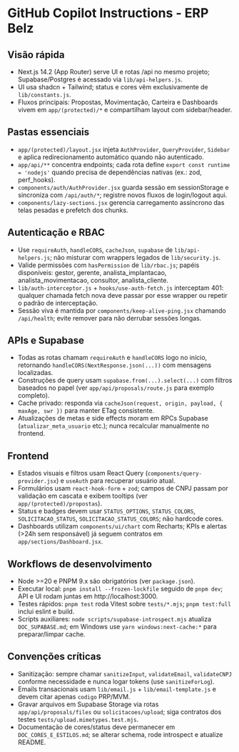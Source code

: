 # GitHub Copilot Instructions - ERP Belz

## Visão rápida

- Next.js 14.2 (App Router) serve UI e rotas /api no mesmo projeto; Supabase/Postgres é acessado via `lib/api-helpers.js`.
- UI usa shadcn + Tailwind; status e cores vêm exclusivamente de `lib/constants.js`.
- Fluxos principais: Propostas, Movimentação, Carteira e Dashboards vivem em `app/(protected)/*` e compartilham layout com sidebar/header.

## Pastas essenciais

- `app/(protected)/layout.jsx` injeta `AuthProvider`, `QueryProvider`, `Sidebar` e aplica redirecionamento automático quando não autenticado.
- `app/api/**` concentra endpoints; cada rota define `export const runtime = 'nodejs'` quando precisa de dependências nativas (ex.: zod, perf_hooks).
- `components/auth/AuthProvider.jsx` guarda sessão em sessionStorage e sincroniza com `/api/auth/*`; registre novos fluxos de login/logout aqui.
- `components/lazy-sections.jsx` gerencia carregamento assíncrono das telas pesadas e prefetch dos chunks.

## Autenticação e RBAC

- Use `requireAuth`, `handleCORS`, `cacheJson`, `supabase` de `lib/api-helpers.js`; não misturar com wrappers legados de `lib/security.js`.
- Valide permissões com `hasPermission` de `lib/rbac.js`; papéis disponíveis: gestor, gerente, analista_implantacao, analista_movimentacao, consultor, analista_cliente.
- `lib/auth-interceptor.js` + `hooks/use-auth-fetch.js` interceptam 401: qualquer chamada fetch nova deve passar por esse wrapper ou repetir o padrão de interceptação.
- Sessão viva é mantida por `components/keep-alive-ping.jsx` chamando `/api/health`; evite remover para não derrubar sessões longas.

## APIs e Supabase

- Todas as rotas chamam `requireAuth` e `handleCORS` logo no início, retornando `handleCORS(NextResponse.json(...))` com mensagens localizadas.
- Construções de query usam `supabase.from(...).select(...)` com filtros baseados no papel (ver `app/api/proposals/route.js` para exemplo completo).
- Cache privado: responda via `cacheJson(request, origin, payload, { maxAge, swr })` para manter ETag consistente.
- Atualizações de metas e side effects moram em RPCs Supabase (`atualizar_meta_usuario` etc.); nunca recalcular manualmente no frontend.

## Frontend

- Estados visuais e filtros usam React Query (`components/query-provider.jsx`) e `useAuth` para recuperar usuário atual.
- Formulários usam `react-hook-form` + `zod`; campos de CNPJ passam por validação em cascata e exibem tooltips (ver `app/(protected)/propostas`).
- Status e badges devem usar `STATUS_OPTIONS`, `STATUS_COLORS`, `SOLICITACAO_STATUS`, `SOLICITACAO_STATUS_COLORS`; não hardcode cores.
- Dashboards utilizam `components/ui/chart` com Recharts; KPIs e alertas (>24h sem responsável) já seguem contratos em `app/sections/Dashboard.jsx`.

## Workflows de desenvolvimento

- Node >=20 e PNPM 9.x são obrigatórios (ver `package.json`).
- Executar local: `pnpm install --frozen-lockfile` seguido de `pnpm dev`; API e UI rodam juntas em http://localhost:3000.
- Testes rápidos: `pnpm test` roda Vitest sobre `tests/*.mjs`; `pnpm test:full` inclui eslint e build.
- Scripts auxiliares: `node scripts/supabase-introspect.mjs` atualiza `DOC_SUPABASE.md`; em Windows use `yarn windows:next-cache:*` para preparar/limpar cache.

## Convenções críticas

- Sanitização: sempre chamar `sanitizeInput`, `validateEmail`, `validateCNPJ` conforme necessidade e nunca logar tokens (use `sanitizeForLog`).
- Emails transacionais usam `lib/email.js` + `lib/email-template.js` e devem citar apenas `codigo` PRP/MVM.
- Gravar arquivos em Supabase Storage via rotas `app/api/proposals/files` ou `solicitacoes/upload`; siga contratos dos testes `tests/upload.mimetypes.test.mjs`.
- Documentação de cores/status deve permanecer em `DOC_CORES_E_ESTILOS.md`; se alterar schema, rode introspect e atualize README.
